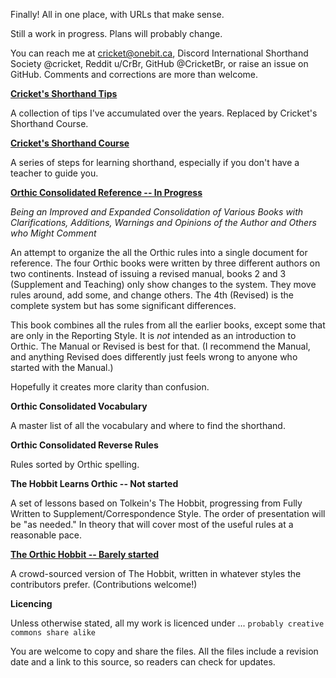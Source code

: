Finally! All in one place, with URLs that make sense.

Still a work in progress. Plans will probably change.

You can reach me at cricket@onebit.ca, Discord International Shorthand Society @cricket, Reddit u/CrBr, GitHub @CricketBr, or raise an issue on GitHub. Comments and corrections are more than welcome.

**[Cricket's Shorthand Tips](cr-shorthand-tips.md)**

A collection of tips I've accumulated over the years. Replaced by Cricket's Shorthand Course.

**[Cricket's Shorthand Course](cr-shorthand-course.md)**

A series of steps for learning shorthand, especially if you don't have a teacher to guide you.

**[Orthic Consolidated Reference  -- In Progress](orth-cnsl-ref.md)**   

*Being an Improved and Expanded Consolidation of Various Books with Clarifications, Additions, Warnings and Opinions of the Author and Others who Might Comment*

An attempt to organize the all the Orthic rules into a single document for reference. The four Orthic books were written by three different authors on two continents. Instead of issuing a revised manual, books 2 and 3 (Supplement and Teaching) only show changes to the system. They move rules around, add some, and change others. The 4th (Revised) is the complete system but has some significant differences.

This book combines all the rules from all the earlier books, except some that are only in the Reporting Style. It is *not* intended as an introduction to Orthic. The Manual or Revised is best for that. (I recommend the Manual, and anything Revised does differently just feels wrong to anyone who started with the Manual.)

Hopefully it creates more clarity than confusion.

**Orthic Consolidated Vocabulary**

A master list of all the vocabulary and where to find the shorthand.

**Orthic Consolidated Reverse Rules**

Rules sorted by Orthic spelling.

**The Hobbit Learns Orthic -- Not started**

A set of lessons based on Tolkein's The Hobbit, progressing from Fully Written to Supplement/Correspondence Style. The order of presentation will be "as needed." In theory that will cover most of the useful rules at a reasonable pace.

**[The Orthic Hobbit -- Barely started](orth-hobbit.md)**

A crowd-sourced version of The Hobbit, written in whatever styles the contributors prefer. (Contributions welcome!)

**Licencing**

Unless otherwise stated, all my work is licenced under ...
``` probably creative commons share alike ```

You are welcome to copy and share the files. All the files include a revision date and a link to this source, so readers can check for updates.



